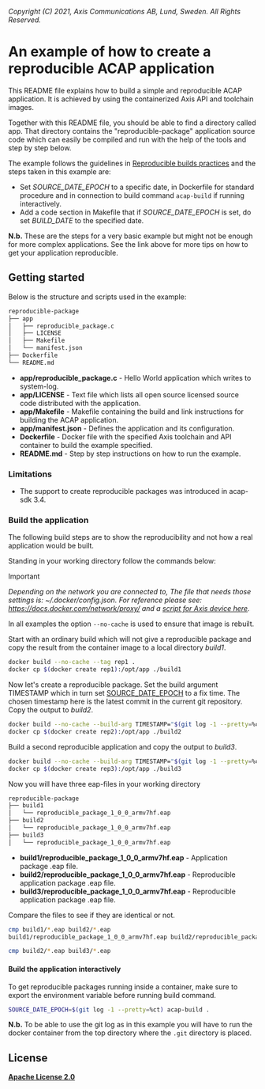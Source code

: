  *Copyright (C) 2021, Axis Communications AB, Lund, Sweden. All Rights Reserved.*

# An example of how to create a reproducible ACAP application
This README file explains how to build a simple and reproducible ACAP application. It is achieved by using the containerized Axis API and toolchain images.

Together with this README file, you should be able to find a directory called app. That directory contains the "reproducible-package" application source code which can easily be compiled and run with the help of the tools and step by step below.

The example follows the guidelines in [Reproducible builds practices](https://reproducible-builds.org/)
and the steps taken in this example are:
* Set *SOURCE_DATE_EPOCH* to a specific date, in Dockerfile for standard
  procedure and in connection to build command `acap-build` if running
  interactively.
* Add a code section in Makefile that if *SOURCE_DATE_EPOCH*  is set, do set
  *BUILD_DATE* to the specified date.

**N.b.** These are the steps for a very basic example but might not be enough
for more complex applications. See the link above for more tips on how to get
your application reproducible.


## Getting started
Below is the structure and scripts used in the example:

```bash
reproducible-package
├── app
│   ├── reproducible_package.c
│   ├── LICENSE
│   ├── Makefile
│   └── manifest.json
├── Dockerfile
└── README.md
```

* **app/reproducible_package.c** - Hello World application which writes to system-log.
* **app/LICENSE** - Text file which lists all open source licensed source code distributed with the application.
* **app/Makefile** - Makefile containing the build and link instructions for building the ACAP application.
* **app/manifest.json** - Defines the application and its configuration.
* **Dockerfile** - Docker file with the specified Axis toolchain and API container to build the example specified.
* **README.md** - Step by step instructions on how to run the example.

### Limitations
* The support to create reproducible packages was introduced in acap-sdk 3.4.


### Build the application
The following build steps are to show the reproducibility and not how a real
application would be built.

Standing in your working directory follow the commands below:

> [!IMPORTANT]
> *Depending on the network you are connected to,
The file that needs those settings is: *~/.docker/config.json.*
For reference please see: https://docs.docker.com/network/proxy/ and a
[script for Axis device here](../FAQs.md#HowcanIset-upnetworkproxysettingsontheAxisdevice?).*

In all examples the option `--no-cache` is used to ensure that image is rebuilt.

Start with an ordinary build which will not give a reproducible package and
copy the result from the container image to a local directory *build1*.
```bash
docker build --no-cache --tag rep1 .
docker cp $(docker create rep1):/opt/app ./build1
```

Now let's create a reproducible package. Set the build argument TIMESTAMP which
in turn set [SOURCE_DATE_EPOCH](https://reproducible-builds.org/docs/source-date-epoch/)
to a fix time. The chosen timestamp here is the latest commit in the current
git repository. Copy the output to *build2*.
```bash
docker build --no-cache --build-arg TIMESTAMP="$(git log -1 --pretty=%ct)" --tag rep2 .
docker cp $(docker create rep2):/opt/app ./build2
```

Build a second reproducible application and copy the output to *build3*.
```bash
docker build --no-cache --build-arg TIMESTAMP="$(git log -1 --pretty=%ct)" --tag rep3 .
docker cp $(docker create rep3):/opt/app ./build3
```

Now you will have three eap-files in your working directory
```bash
reproducible-package
├── build1
│   └── reproducible_package_1_0_0_armv7hf.eap
├── build2
│   └── reproducible_package_1_0_0_armv7hf.eap
├── build3
│   └── reproducible_package_1_0_0_armv7hf.eap
```
* **build1/reproducible_package_1_0_0_armv7hf.eap** - Application package .eap file.
* **build2/reproducible_package_1_0_0_armv7hf.eap** - Reproducible application package .eap file.
* **build3/reproducible_package_1_0_0_armv7hf.eap** - Reproducible application package .eap file.

Compare the files to see if they are identical or not.
```bash
cmp build1/*.eap build2/*.eap
build1/reproducible_package_1_0_0_armv7hf.eap build2/reproducible_package_1_0_0_armv7hf.eap differ: byte 13, line 1

cmp build2/*.eap build3/*.eap

```

#### Build the application interactively
To get reproducible packages running inside a container, make sure to export the
environment variable before running build command.
```bash
SOURCE_DATE_EPOCH=$(git log -1 --pretty=%ct) acap-build .
```
**N.b.** To be able to use the git log as in this example you will have to run
the docker container from the top directory where the `.git` directory is placed.


## License
**[Apache License 2.0](../LICENSE)**
